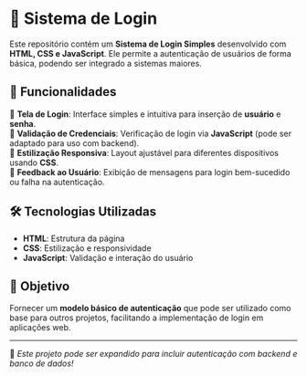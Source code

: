 # 🔐 Sistema de Login  

Este repositório contém um **Sistema de Login Simples** desenvolvido com **HTML, CSS e JavaScript**. Ele permite a autenticação de usuários de forma básica, podendo ser integrado a sistemas maiores.  

## 🚀 Funcionalidades  
🔹 **Tela de Login**: Interface simples e intuitiva para inserção de **usuário** e **senha**.  
🔹 **Validação de Credenciais**: Verificação de login via **JavaScript** (pode ser adaptado para uso com backend).  
🔹 **Estilização Responsiva**: Layout ajustável para diferentes dispositivos usando **CSS**.  
🔹 **Feedback ao Usuário**: Exibição de mensagens para login bem-sucedido ou falha na autenticação.  

## 🛠 Tecnologias Utilizadas  
- **HTML**: Estrutura da página  
- **CSS**: Estilização e responsividade  
- **JavaScript**: Validação e interação do usuário  

## 📌 Objetivo  
Fornecer um **modelo básico de autenticação** que pode ser utilizado como base para outros projetos, facilitando a implementação de login em aplicações web.  

---  
📌 *Este projeto pode ser expandido para incluir autenticação com backend e banco de dados!*
